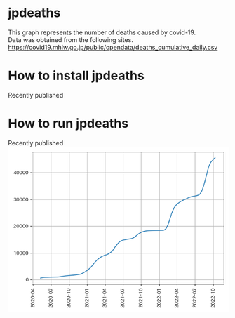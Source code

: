 # jpdeaths
This graph represents the number of deaths caused by covid-19.<br>
Data was obtained from the following sites.<br>
https://covid19.mhlw.go.jp/public/opendata/deaths_cumulative_daily.csv<br>

# How to install jpdeaths
Recently published

# How to run jpdeaths
Recently published<br>
<img src="https://github.com/i-inose/japandeaths/blob/main/result.png?raw=true">
